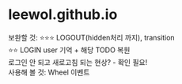 # leewol.github.io

보완할 것: ⭐⭐⭐ LOGOUT(hidden처리 까지), transition
<br>⭐⭐ LOGIN user 기억 + 해당 TODO 복원
<br>로그인 안 되고 새로고침 되는 현상? - 확인 필요!
<br>
사용해 볼 것: Wheel 이벤트